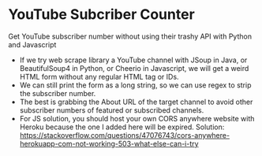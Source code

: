 # YouTube Subcriber Counter
Get YouTube subscriber number without using their trashy API with Python and Javascript
- If we try web scrape library a YouTube channel with JSoup in Java, or BeautifulSoup4 in Python, or Cheerio in Javascript, we will get a weird HTML form without any regular HTML tag or IDs.
- We can still print the form as a long string, so we can use regex to strip the subscriber number.
- The best is grabbing the About URL of the target channel to avoid other subscriber numbers of  featured or subscribed channels.
- For JS solution, you should host your own CORS anywhere website with Heroku because the one I added here will be expired. Solution: https://stackoverflow.com/questions/47076743/cors-anywhere-herokuapp-com-not-working-503-what-else-can-i-try
